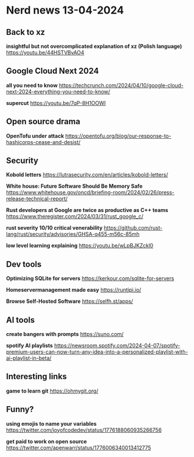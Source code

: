 # Nerd news 13-04-2024

## Back to xz

**insightful but not overcomplicated explanation of xz (Polish language)**
https://youtu.be/44HSTVBvAO4 

## Google Cloud Next 2024

**all you need to know**
https://techcrunch.com/2024/04/10/google-cloud-next-2024-everything-you-need-to-know/

**supercut**
https://youtu.be/7qP-8H1OOWI

## Open source drama

**OpenTofu under attack**
https://opentofu.org/blog/our-response-to-hashicorps-cease-and-desist/

## Security

**Kobold letters**
https://lutrasecurity.com/en/articles/kobold-letters/

**White house: Future Software Should Be Memory Safe**
https://www.whitehouse.gov/oncd/briefing-room/2024/02/26/press-release-technical-report/

**Rust developers at Google are twice as productive as C++ teams**
https://www.theregister.com/2024/03/31/rust_google_c/

**rust severity 10/10 critical venerability**
https://github.com/rust-lang/rust/security/advisories/GHSA-q455-m56c-85mh

**low level learning explaining**
https://youtu.be/wLpBJKZckl0

## Dev tools

**Optimizing SQLite for servers**
https://kerkour.com/sqlite-for-servers

**Homeservermanagement made easy**
https://runtipi.io/

**Browse Self-Hosted Software**
https://selfh.st/apps/

## AI tools

**create bangers with prompts**
https://suno.com/

**spotify AI playlists**
https://newsroom.spotify.com/2024-04-07/spotify-premium-users-can-now-turn-any-idea-into-a-personalized-playlist-with-ai-playlist-in-beta/

## Interesting links

**game to learn git**
https://ohmygit.org/

## Funny?

**using emojis to name your variables**
https://twitter.com/joyofcodedev/status/1776188060935266756

**get paid to work on open source**
https://twitter.com/apenwarr/status/1776006340013412775